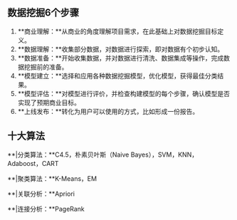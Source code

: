 ## 数据挖掘6个步骤

1. **商业理解：**从商业的角度理解项目需求，在此基础上对数据挖掘目标定义。
2. **数据理解：**收集部分数据，对数据进行探索，即对数据有个初步认知。
3. **数据准备：**开始收集数据，并对数据进行清洗、数据集成等操作，完成数据挖掘前的准备。
4. **模型建立：**选择和应用各种数据挖掘模型，优化模型，获得最佳分类结果。
5. **模型评估：**对模型进行评价，并检查构建模型的每个步骤，确认模型是否实现了预期商业目标。
6. **上线发布：**转化为用户可以使用的方式，比如形成一份报告。

## 十大算法

**|分类算法：**C4.5，朴素贝叶斯（Naive Bayes），SVM，KNN，Adaboost，CART

**|聚类算法：**K-Means，EM

**|关联分析：**Apriori

**|连接分析：**PageRank





